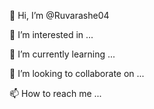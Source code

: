 👋 Hi, I’m @Ruvarashe04

👀 I’m interested in ...

🌱 I’m currently learning ...

💞️ I’m looking to collaborate on ...

📫 How to reach me ...

